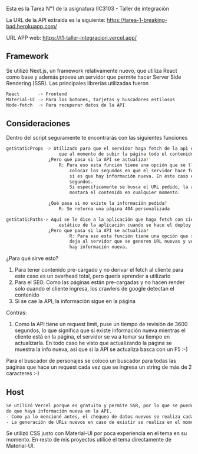 Esta es la Tarea N°1 de la asignatura IIC3103 - Taller de integración

La URL de la API extraída es la siguiente:
    https://tarea-1-breaking-bad.herokuapp.com/

URL APP web: https://t1-taller-integracion.vercel.app/

## Framework

Se utilizó Next.js,  un framework relativamente nuevo, que utiliza React como base
y además provee un servidor que permite hacer Server Side Rendering (SSR). Las principales librerías utilizadas fueron

```bash
React       -> Frontend
Material-UI -> Para los botones, tarjetas y buscadores estilosos
Node-fetch  -> Para recuperar datos de la API

```



## Consideraciones

Dentro del script seguramente te encontrarás con las siguientes funciones

```bash
getStaticProps -> Utilizado para que el servidor haga fetch de la api en el momento del Build, es decir
                    que al momento de subir la página todo el contenido queda como contenido estático
                ¿Pero qué pasa si la API se actualiza?
                    R: Para eso esta función tiene una opción que se llama "revalidate", en que uno puede 
                        colocar los segundos en que el servidor hace fetch de nuevo de los datos y revisa  
                        si es que hay información nueva. En este caso el fallback está puesto para 3600 
                        segundos.
                        Si específicamente se busca el URL pedido, la app irá a la API, lo buscará y 
                        mostará el contenido en cualquier momento.

                ¿Qué pasa si no existe la información pedida?
                    R: Se retorna una página 404 personalizada

getStaticPaths-> Aquí se le dice a la aplicación que haga fetch con cierto contenido y se generen los URL
                    estático de la aplicación cuando se hace el deploy.
                ¿Pero qué pasa si la API se actualiza?
                        R: Para eso esta función tiene una opción que se llama "fallback: true", en que uno
                        deja al servidor que se generen URL nuevas y verifique con getStaticProps si es que 
                        hay información nueva.
```
¿Para qué sirve esto?
1. Para tener contenido pre-cargado y no derivar el fetch al cliente
    para este caso es un overhead total, pero quería aprender a utilizarlo
2. Para el SEO. Como las páginas están pre-cargadas y no hacen render solo cuando el cliente ingresa,
    los crawlers de google detectan el contenido
3. Si se cae la API, la información sigue en la página

Contras:
1. Como la API tiene un request limit, puse un tiempo de revisión de 3600 segundos, lo que significa que 
si existe información nueva mientras el cliente está en la página, el servidor se va a tomar su tiempo en actualizarla. En todo caso he visto que actualizando la página se muestra la info nueva, así que si la API
se actualiza basca con un F5 :-)

Para el buscador de personajes se colocó un buscador para todas las páginas que hace un request cada vez 
que se ingresa un string de más de 2 caracteres :-)

## Host

```bash
Se utilizó Vercel porque es gratuito y permite SSR, por lo que se puede regenerar el sitio en el caso 
de que haya información nueva en la API.
- Como ya lo mencioné antes, el chequeo de datos nuevos se realiza cada 1 hora
- La generación de URLs nuevos en caso de existir se realiza en el momento que el cliente intenta ingresar el URL

```

Se utilizó CSS justo con Material-UI por poca experiencia en el tema en su momento. En resto de mis proyectos utilicé el tema
directamente de Material-UI.